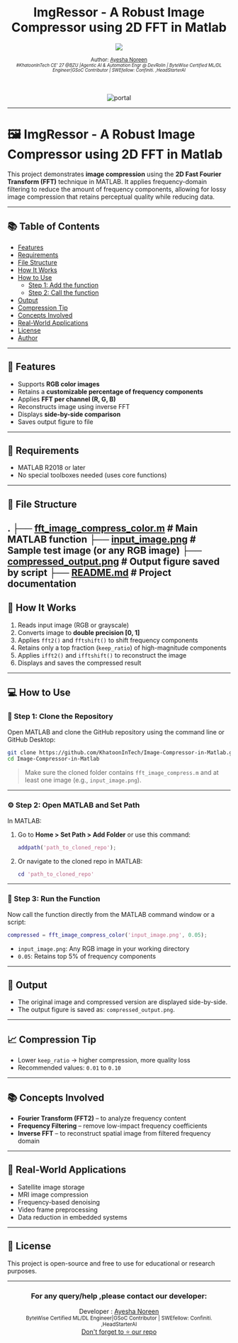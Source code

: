 
<div align="center">
  <h1>ImgRessor - A Robust Image Compressor using 2D FFT in Matlab</h1>
  <a class="header-badge" target="_blank" href="https://www.linkedin.com/in/khatoonintech/">
  <img src="https://img.shields.io/badge/style--5eba00.svg?label=LinkedIn&logo=linkedin&style=social">
  </a>
  

<sub>Author:
<a href="https://www.linkedin.com/in/Khatoonintech/" target="_blank">Ayesha Noreen</a><br>
<small> <i>#KhatoonInTech CE' 27 @BZU |Agentic AI & Automation Engr @ DevRolin | ByteWise Certified ML/DL Engineer|GSoC Contributor | SWEfellow: Confiniti. ,HeadStarterAI</i> </small>
</sub>
<br>
<br>
<br>

 ![portal ](../main/compressed_output.png)

</div>

---

#  🖼️ ImgRessor - A Robust Image Compressor using 2D FFT in Matlab


This project demonstrates **image compression** using the **2D Fast Fourier Transform (FFT)** technique in MATLAB. It applies frequency-domain filtering to reduce the amount of frequency components, allowing for lossy image compression that retains perceptual quality while reducing data.

---

## 📚 Table of Contents

- [Features](#features)
- [Requirements](#requirements)
- [File Structure](#file-structure)
- [How It Works](#how-it-works)
- [How to Use](#how-to-use)
  - [Step 1: Add the function](#step-1-add-the-function)
  - [Step 2: Call the function](#step-2-call-the-function)
- [Output](#output)
- [Compression Tip](#compression-tip)
- [Concepts Involved](#concepts-involved)
- [Real-World Applications](#real-world-applications)
- [License](#license)
- [Author](#author)

---

## 📌 Features

- Supports **RGB color images**
- Retains a **customizable percentage of frequency components**
- Applies **FFT per channel (R, G, B)**
- Reconstructs image using inverse FFT
- Displays **side-by-side comparison**
- Saves output figure to file

---

## 🔧 Requirements

- MATLAB R2018 or later
- No special toolboxes needed (uses core functions)

---

## 📂 File Structure


.
├── [fft_image_compress_color.m](../fft_image_compress_color.m)       # Main MATLAB function
├── [input_image.png](../input_image.png)                  # Sample test image (or any RGB image)
├── [compressed_output.png](../compressed_output.png)            # Output figure saved by script
├── [README.md](../README.md)                        # Project documentation
---

## 🚀 How It Works

1. Reads input image (RGB or grayscale)
2. Converts image to **double precision \[0, 1]**
3. Applies `fft2()` and `fftshift()` to shift frequency components
4. Retains only a top fraction (`keep_ratio`) of high-magnitude components
5. Applies `ifft2()` and `ifftshift()` to reconstruct the image
6. Displays and saves the compressed result

---
## 💻 How to Use

### 🔁 Step 1: Clone the Repository

Open MATLAB and clone the GitHub repository using the command line or GitHub Desktop:

```bash
git clone https://github.com/KhatoonInTech/Image-Compressor-in-Matlab.git
cd Image-Compressor-in-Matlab
```

> Make sure the cloned folder contains `fft_image_compress.m` and at least one image (e.g., `input_image.png`).

---

### ⚙️ Step 2: Open MATLAB and Set Path

In MATLAB:

1. Go to **Home > Set Path > Add Folder** or use this command:

   ```matlab
   addpath('path_to_cloned_repo');
   ```

2. Or navigate to the cloned repo in MATLAB:

   ```matlab
   cd 'path_to_cloned_repo'
   ```

---

### 🧪 Step 3: Run the Function

Now call the function directly from the MATLAB command window or a script:

```matlab
compressed = fft_image_compress_color('input_image.png', 0.05);
```

* `input_image.png`: Any RGB image in your working directory
* `0.05`: Retains top 5% of frequency components

---

## 📸 Output

* The original image and compressed version are displayed side-by-side.
* The output figure is saved as: `compressed_output.png`.

---

## 📈 Compression Tip

* Lower `keep_ratio` → higher compression, more quality loss
* Recommended values: `0.01` to `0.10`

---

## 📚 Concepts Involved

* **Fourier Transform (FFT2)** – to analyze frequency content
* **Frequency Filtering** – remove low-impact frequency coefficients
* **Inverse FFT** – to reconstruct spatial image from filtered frequency domain

---

## 🧠 Real-World Applications

* Satellite image storage
* MRI image compression
* Frequency-based denoising
* Video frame preprocessing
* Data reduction in embedded systems

---

## 📝 License

This project is open-source and free to use for educational or research purposes.

---


<div align="center">
<h3>For any query/help ,please contact our developer:</h3>  
Developer : <a href="https://www.linkedin.com/in/Khatoonintech/" target="_blank">Ayesha Noreen</a><br>
   <small> ByteWise Certified ML/DL Engineer|GSoC Contributor | SWEfellow: Confiniti. ,HeadStarterAI </small>
<br> <a href="https://www.github.com/Khatoonintech/" target="_blank"> Don't forget to ⭐ our repo </a><br>


</div>


